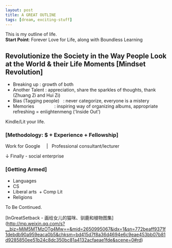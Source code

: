 ```yaml
---
layout: post
title: A GREAT OUTLINE
tags: [dream, exciting-stuff]
---
```


This is my outline of life.  
**Start Point**: Forever Love for Life, along with Boundless Learning

## Revolutionize the Society in the Way People Look at the World & their Life Moments [Mindset Revolution]

* Breaking up             : growth of both
* Another Talent          : appreciation, share the sparkles of thoughts, thank (Zhuang Zi and Hui Zi)
* Bias (Tagging people)   : never categorize, everyone is a mistery
* Memories                : inspiring way of organizing albums, appropriate refreshing = enlightenmeng ('Inside Out')

Kindle/Lit your life.

### [Methodology: $ + Experience + Fellowship]

Work for Google     |   Professional consultant/lecturer

↓ Finally - social enterprise

### [Getting Armed]

- Languages
- CS
- Liberal arts
  + Comp Lit
- Religions

To Be Continued.


[InGreatSetback - 画给女儿的猫咪、驯鹿和植物图集] (http://mp.weixin.qq.com/s?__biz=MjM5MTMzOTg4Mw==&mid=2650995067&idx=1&sn=772beaff9371f1debdb90a959eaca0b5&chksm=bd415d7f8a36d4694e6c9eae453bb07b81d9285850ee51b24c8dc350bc81a4132acfaeae1fde&scene=0#rd)
